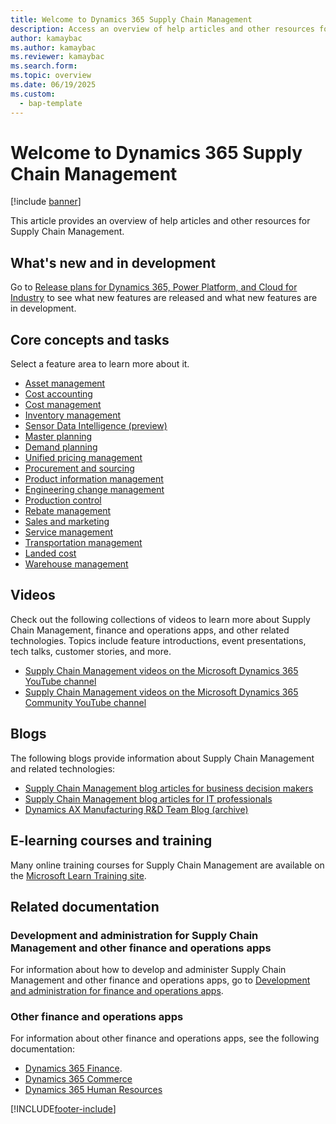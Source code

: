 ```yaml
---
title: Welcome to Dynamics 365 Supply Chain Management
description: Access an overview of help articles and other resources for Dynamics 365 Supply Chain Management with an outline on core concepts and tasks.   
author: kamaybac
ms.author: kamaybac
ms.reviewer: kamaybac
ms.search.form:
ms.topic: overview
ms.date: 06/19/2025
ms.custom: 
  - bap-template
---
```


# Welcome to Dynamics 365 Supply Chain Management

[!include [banner](includes/banner.md)]

This article provides an overview of help articles and other resources for Supply Chain Management.

## What's new and in development

Go to [Release plans for Dynamics 365, Power Platform, and Cloud for Industry](/dynamics365/release-plans/) to see what new features are released and what new features are in development.

## Core concepts and tasks

Select a feature area to learn more about it.

- [Asset management](asset-management/index.md)
- [Cost accounting](../finance/cost-accounting/cost-accounting-home-page.md)
- [Cost management](cost-management/cost-management-home-page.md)  
- [Inventory management](inventory/inventory-home-page.md)
- [Sensor Data Intelligence (preview)](sensor-data-intelligence/sdi-home-page.md)
- [Master planning](master-planning/master-planning-home-page.md)
- [Demand planning](demand-planning/demand-planning-home-page.md)
- [Unified pricing management](unified-pricing-management/upm-pricing-management-overview.md)
- [Procurement and sourcing](procurement/procurement-sourcing-overview.md)
- [Product information management](pim/product-information.md)
- [Engineering change management](engineering-change-management/product-engineering-overview.md)
- [Production control](production-control/production-process-overview.md)
- [Rebate management](rebate-management/rebate-management-overview.md)
- [Sales and marketing](sales-marketing/overview-sales-marketing.md)
- [Service management](service-management/service-management-home-page.md)
- [Transportation management](transportation/transportation-management-overview.md)
- [Landed cost](landed-cost/landed-cost-overview.md)
- [Warehouse management](warehousing/warehouse-configuration.md)

## Videos

Check out the following collections of videos to learn more about Supply Chain Management, finance and operations apps, and other related technologies. Topics include feature introductions, event presentations, tech talks, customer stories, and more.

- [Supply Chain Management videos on the Microsoft Dynamics 365 YouTube channel](https://www.youtube.com/@MicrosoftDynamics365/search?query=SCM)
- [Supply Chain Management videos on the Microsoft Dynamics 365 Community YouTube channel](https://www.youtube.com/@MSD365Community/search?query=SCM)

## Blogs

The following blogs provide information about Supply Chain Management and related technologies:

- [Supply Chain Management blog articles for business decision makers](https://www.microsoft.com/dynamics-365/blog/business-leader/product/dynamics-365-supply-chain-management/)
- [Supply Chain Management blog articles for IT professionals](https://www.microsoft.com/dynamics-365/blog/it-professional/product/dynamics-365-supply-chain-management/)
- [Dynamics AX Manufacturing R&D Team Blog (archive)](/archive/blogs/axmfg/)

## E-learning courses and training

Many online training courses for Supply Chain Management are available on the [Microsoft Learn Training site](/training/browse/?expanded=dynamics-365&products=dynamics-scm&resource_type=learning%20path).

## Related documentation

### Development and administration for Supply Chain Management and other finance and operations apps

For information about how to develop and administer Supply Chain Management and other finance and operations apps, go to [Development and administration for finance and operations apps](../fin-ops-core/dev-itpro/index.md).

### Other finance and operations apps

For information about other finance and operations apps, see the following documentation:

- [Dynamics 365 Finance](../finance/finance-welcome.md).
- [Dynamics 365 Commerce](../commerce/welcome.md)
- [Dynamics 365 Human Resources](../human-resources/welcome.md)

[!INCLUDE[footer-include](../includes/footer-banner.md)]
